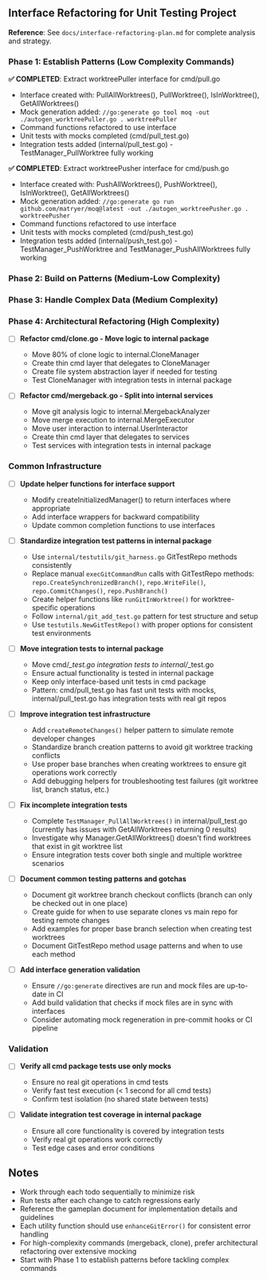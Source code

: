 ## Interface Refactoring for Unit Testing Project

**Reference**: See `docs/interface-refactoring-plan.md` for complete analysis and strategy.

### Phase 1: Establish Patterns (Low Complexity Commands)

**✅ COMPLETED**: Extract worktreePuller interface for cmd/pull.go
- Interface created with: PullAllWorktrees(), PullWorktree(), IsInWorktree(), GetAllWorktrees()
- Mock generation added: `//go:generate go tool moq -out ./autogen_worktreePuller.go . worktreePuller`
- Command functions refactored to use interface
- Unit tests with mocks completed (cmd/pull_test.go)
- Integration tests added (internal/pull_test.go) - TestManager_PullWorktree fully working

**✅ COMPLETED**: Extract worktreePusher interface for cmd/push.go
- Interface created with: PushAllWorktrees(), PushWorktree(), IsInWorktree(), GetAllWorktrees()
- Mock generation added: `//go:generate go run github.com/matryer/moq@latest -out ./autogen_worktreePusher.go . worktreePusher`
- Command functions refactored to use interface
- Unit tests with mocks completed (cmd/push_test.go)
- Integration tests added (internal/push_test.go) - TestManager_PushWorktree and TestManager_PushAllWorktrees fully working




### Phase 2: Build on Patterns (Medium-Low Complexity)



### Phase 3: Handle Complex Data (Medium Complexity)



### Phase 4: Architectural Refactoring (High Complexity)

- [ ] **Refactor cmd/clone.go - Move logic to internal package**
  - Move 80% of clone logic to internal.CloneManager
  - Create thin cmd layer that delegates to CloneManager
  - Create file system abstraction layer if needed for testing
  - Test CloneManager with integration tests in internal package

- [ ] **Refactor cmd/mergeback.go - Split into internal services**
  - Move git analysis logic to internal.MergebackAnalyzer
  - Move merge execution to internal.MergeExecutor  
  - Move user interaction to internal.UserInteractor
  - Create thin cmd layer that delegates to services
  - Test services with integration tests in internal package

### Common Infrastructure

- [ ] **Update helper functions for interface support**
  - Modify createInitializedManager() to return interfaces where appropriate
  - Add interface wrappers for backward compatibility
  - Update common completion functions to use interfaces

- [ ] **Standardize integration test patterns in internal package**
  - Use `internal/testutils/git_harness.go` GitTestRepo methods consistently
  - Replace manual `execGitCommandRun` calls with GitTestRepo methods: `repo.CreateSynchronizedBranch()`, `repo.WriteFile()`, `repo.CommitChanges()`, `repo.PushBranch()`
  - Create helper functions like `runGitInWorktree()` for worktree-specific operations
  - Follow `internal/git_add_test.go` pattern for test structure and setup
  - Use `testutils.NewGitTestRepo()` with proper options for consistent test environments

- [ ] **Move integration tests to internal package**
  - Move cmd/*_test.go integration tests to internal/*_test.go
  - Ensure actual functionality is tested in internal package
  - Keep only interface-based unit tests in cmd package
  - Pattern: cmd/pull_test.go has fast unit tests with mocks, internal/pull_test.go has integration tests with real git repos

- [ ] **Improve integration test infrastructure**
  - Add `createRemoteChanges()` helper pattern to simulate remote developer changes
  - Standardize branch creation patterns to avoid git worktree tracking conflicts
  - Use proper base branches when creating worktrees to ensure git operations work correctly
  - Add debugging helpers for troubleshooting test failures (git worktree list, branch status, etc.)
  
- [ ] **Fix incomplete integration tests**
  - Complete `TestManager_PullAllWorktrees()` in internal/pull_test.go (currently has issues with GetAllWorktrees returning 0 results)
  - Investigate why Manager.GetAllWorktrees() doesn't find worktrees that exist in git worktree list
  - Ensure integration tests cover both single and multiple worktree scenarios

- [ ] **Document common testing patterns and gotchas**
  - Document git worktree branch checkout conflicts (branch can only be checked out in one place)
  - Create guide for when to use separate clones vs main repo for testing remote changes
  - Add examples for proper base branch selection when creating test worktrees
  - Document GitTestRepo method usage patterns and when to use each method

- [ ] **Add interface generation validation**
  - Ensure `//go:generate` directives are run and mock files are up-to-date in CI
  - Add build validation that checks if mock files are in sync with interfaces
  - Consider automating mock regeneration in pre-commit hooks or CI pipeline

### Validation

- [ ] **Verify all cmd package tests use only mocks**
  - Ensure no real git operations in cmd tests
  - Verify fast test execution (< 1 second for all cmd tests)
  - Confirm test isolation (no shared state between tests)

- [ ] **Validate integration test coverage in internal package**
  - Ensure all core functionality is covered by integration tests
  - Verify real git operations work correctly
  - Test edge cases and error conditions

## Notes

- Work through each todo sequentially to minimize risk
- Run tests after each change to catch regressions early
- Reference the gameplan document for implementation details and guidelines
- Each utility function should use `enhanceGitError()` for consistent error handling
- For high-complexity commands (mergeback, clone), prefer architectural refactoring over extensive mocking
- Start with Phase 1 to establish patterns before tackling complex commands
